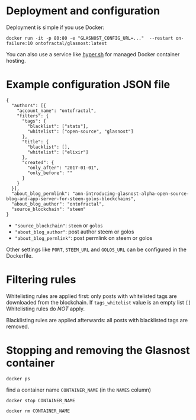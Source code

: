 # Deployment and configuration

Deployment is simple if you use Docker:

```
docker run -it -p 80:80 -e "GLASNOST_CONFIG_URL=..."  --restart on-failure:10 ontofractal/glasnost:latest
```

You can also use a service like [hyper.sh](https://hyper.sh/) for managed Docker container hosting.

# Example configuration JSON file

```
{
  "authors": [{
    "account_name": "ontofractal",
    "filters": {
      "tags": {
        "blacklist": ["stats"],
        "whitelist": ["open-source", "glasnost"]
      },
      "title": {
        "blacklist": [],
        "whitelist": ["elixir"]
      },
      "created": {
        "only_after": "2017-01-01",
        "only_before": ""
      }
    }
  }],
  "about_blog_permlink": "ann-introducing-glasnost-alpha-open-source-blog-and-app-server-for-steem-golos-blockchains",
  "about_blog_author": "ontofractal",
  "source_blockchain": "steem"
}

```

* `"source_blockchain"`: `steem` or `golos`
* `"about_blog_author"`:  post author steem or golos
* `"about_blog_permlink"`: post permlink on steem or golos

Other settings like `PORT`, `STEEM_URL` and `GOLOS_URL` can be configured in the Dockerfile.

# Filtering rules

Whitelisting rules are applied first: only posts with whitelisted tags are downloaded from the blockchain.
If `tags_whitelist` value is an empty list `[]` Whitelisting rules do *NOT* apply.

Blacklisting rules are applied afterwards: all posts with blacklisted tags are removed.



# Stopping and removing the Glasnost container

```
docker ps
```
find a container name `CONTAINER_NAME` (in the `NAMES` column)

```
docker stop CONTAINER_NAME
```
```
docker rm CONTAINER_NAME
```
